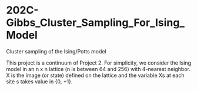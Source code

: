 # 202C-Gibbs_Cluster_Sampling_For_Ising_Model
Cluster sampling of the Ising/Potts model

This project is a continuum of Project 2. For simplicity, we consider the Ising model in an n x n lattice (n is between 64 and 256) with 4-nearest neighbor. X is the image (or state) defined on the lattice and the variable Xs at each site s takes value in {0, +1}. 
